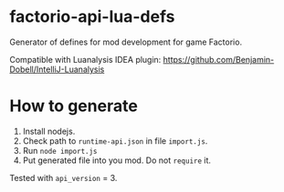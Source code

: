 # factorio-api-lua-defs
Generator of defines for mod development for game Factorio.

Compatible with Luanalysis IDEA plugin: https://github.com/Benjamin-Dobell/IntelliJ-Luanalysis

# How to generate
1. Install nodejs.
2. Check path to `runtime-api.json` in file `import.js`.
3. Run `node import.js`
4. Put generated file into you mod. Do not `require` it.

Tested with `api_version` = 3.
